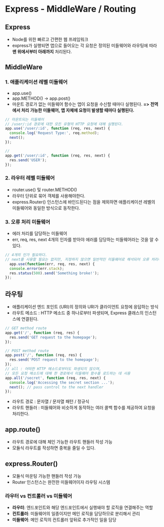 # Express - MiddleWare / Routing

## Express
- Node를 위한 빠르고 간편한 웹 프레임워크
- express가 실행되면 앱으로 들어오는 각 요청은 정의된 미들웨어와 라우팅에 따라 **맨 위에서부터 아래까지** 처리된다.


## MiddleWare

### 1. 애플리케이션 레벨 미들웨어
- app.use()
- app.METHOD() → app.post()
- 마운트 경로가 없는 미들웨어 함수는 앱이 요청을 수신할 때마다 실행된다.
**=> 전역에서 처리 가능한 미들웨어, 앱 자체에 요청이 발생할 때마다 실행된다.**

```jsx
// 마운트되는 미들웨어
// /user/:id 경로에 대한 모든 유형의 HTTP 요청에 대해 실행된다.
app.use('/user/:id', function (req, res, next) {
  console.log('Request Type:', req.method);
  next();
});

// 
app.get('/user/:id', function (req, res, next) {
  res.send('USER');
});
```

### 2. 라우터 레벨 미들웨어

- router.use() 및 router.METHOD()
- 라우터 단위로 묶어 객체를 사용해야한다.
- express.Router() 인스턴스에 바인드된다는 점을 제외하면 애플리케이션 레벨의 미들웨어와 동일한 방식으로 동작한다.

### 3. 오류 처리 미들웨어
- 에러 처리를 담당하는 미들웨어
- err, req, res, next 4개의 인자를 받아야 에러를 담당하는 미들웨어라는 것을 알 수 있다.

```jsx
// 4개의 인가 필요하다. 
// next를 사용할 필요는 없지만, 지정하지 않으면 일반적인 미들웨어로 해석되어 오류 처리에 실패한다.
  app.use(function(err, req, res, next) {
  console.error(err.stack);
  res.status(500).send('Something broke!');
});
```

## 라우팅

- 애플리케이션 엔드 포인트 (URI)의 정의와 URI가 클라이언트 요청에 응답하는 방식
- 라우트 메소드 : HTTP 메소드 중 하나로부터 파생되며, Express 클래스의 인스턴스에 연결된다.

```jsx
// GET method route
app.get('/', function (req, res) {
  res.send('GET request to the homepage');
});

// POST method route
app.post('/', function (req, res) {
  res.send('POST request to the homepage');
});
// all : 어떠한 HTTP 메소드로부터도 파생되지 않으며, 
// 모든 요청 메소드에 대해 한 경로에서 미들웨어 함수를 로드하는 데 사용
app.all('/secret', function (req, res, next) {
  console.log('Accessing the secret section ...');
  next(); // pass control to the next handler
});
```

- 라우트 경로 : 문자열 / 문자열 패턴 / 정규식
- 라우트 핸들러 : 미들웨어와 비슷하게 동작하는 여러 콜백 함수를 제공하여 요청을 처리한다.

## app.route()

- 라우트 경로에 대해 체인 가능한 라우트 핸들러 작성 가능
- 모듈식 라우트를 작성하면 중복을 줄일 수 있다.

## express.Router()

- 모듈식 마운팅 가능한 핸들러 작성 가능
- Router 인스턴스는 완전한 미들웨어이자 라우팅 시스템

### 라우터 vs 컨트롤러 vs 미들웨어

- **라우터**: 엔드포인트와 해당 엔드포인트에서 실행돼야 할 로직을 연결해주는 역할
- **컨트롤러**: 미들웨어의 일종이지만 메인 로직을 담당하므로 분리해서 관리
- **미들웨어**: 메인 로직의 컨트롤러 앞뒤로 추가적인 일을 담당
